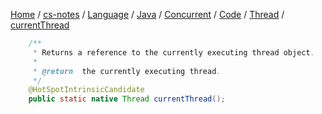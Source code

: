 [Home](https://mengxianbin.github.io) /
[cs-notes](https://mengxianbin.github.io/cs-notes/site) /
[Language](https://mengxianbin.github.io/cs-notes/site/Language) /
[Java](https://mengxianbin.github.io/cs-notes/site/Language/Java) /
[Concurrent](https://mengxianbin.github.io/cs-notes/site/Language/Java/Concurrent) /
[Code](https://mengxianbin.github.io/cs-notes/site/Language/Java/Concurrent/Code) /
[Thread](https://mengxianbin.github.io/cs-notes/site/Language/Java/Concurrent/Code/Thread) /
[currentThread](https://mengxianbin.github.io/cs-notes/site/Language/Java/Concurrent/Code/Thread/currentThread)

```java
    /**
     * Returns a reference to the currently executing thread object.
     *
     * @return  the currently executing thread.
     */
    @HotSpotIntrinsicCandidate
    public static native Thread currentThread();
```
